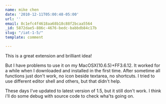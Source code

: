 ```yaml
---
name: mike chen
date: '2010-12-11T05:00:48-05:00'
url: ''
email: 8c1efc4f4618aa68b18c88f2bcaa5564
_id: 5872dae5-886c-4676-bedc-babbdb84c17b
slug: "/iat-1-5/"
template: comment

---
```


This is a great extension and brilliant idea!

But I have problems to use it on my MacOSX(10.6.5)+FF3.6.12.
It worked for a while when I downloaded and installed in the first time. After sometime all functions just don't work, no icon beside textarea, no shortcuts. I tried to use different editor shell and others, but that didn't help. 

These days I've updated to latest version of 1.5, but it still don't work. I think i'll do some debug with source code to check wha'ts going on.
